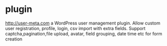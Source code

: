 plugin
======

http://user-meta.com a WordPress user management plugin. Allow custom user registration, profile, login, csv import with extra fields. Support captcha,pagination,file upload, avatar, field grouping, date time etc for form creation
